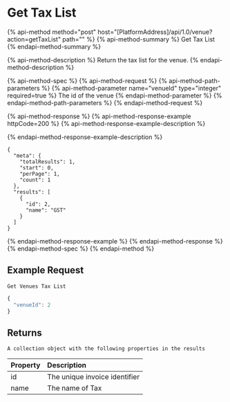 # Get Tax List

{% api-method method="post" host="\[PlatformAddress\]/api/1.0/venue?action=getTaxList" path="" %}
{% api-method-summary %}
Get Tax List
{% endapi-method-summary %}

{% api-method-description %}
Return the tax list for the venue.
{% endapi-method-description %}

{% api-method-spec %}
{% api-method-request %}
{% api-method-path-parameters %}
{% api-method-parameter name="venueId" type="integer" required=true %}
The id of the venue
{% endapi-method-parameter %}
{% endapi-method-path-parameters %}
{% endapi-method-request %}

{% api-method-response %}
{% api-method-response-example httpCode=200 %}
{% api-method-response-example-description %}

{% endapi-method-response-example-description %}

```text
{
  "meta": {
    "totalResults": 1,
    "start": 0,
    "perPage": 1,
    "count": 1
  },
  "results": [
    {
      "id": 2,
      "name": "GST"
    }
  ]
}
```
{% endapi-method-response-example %}
{% endapi-method-response %}
{% endapi-method-spec %}
{% endapi-method %}

## Example Request

`Get Venues Tax List`

```javascript
{
  "venueId": 2
}
```

## Returns

`A collection object with the following properties in the results`

| Property | Description |
| :--- | :--- |
| id | The unique invoice identifier |
| name | The name of Tax |

